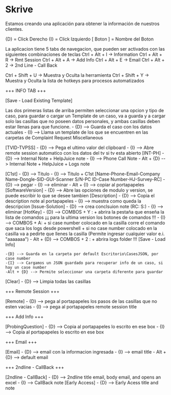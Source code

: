 # Skrive
Estamos creando una aplicación para obtener la información de nuestros clientes.

{D} = Click Derecho 
{I} = Click Izquierdo
[ Boton ] = Nombre del Boton



La aplicacion tiene 5 tabs de navegacion, que pueden ser activados con las siguientes combinaciones de teclas 
Ctrl + Alt + I -> Information
Ctrl + Alt + R -> Rmt Session
Ctrl + Alt + A -> Add Info
Ctrl + Alt + E -> Email
Ctrl + Alt + 2 -> 2nd Line - Call Back


Ctrl + Shift + U -> Muestra y Oculta la herramienta
Ctrl + Shift + Y -> Muestra y Oculta la lista de hotkeys para procesos automatizados

+++ INFO TAB +++

[Save - Load Existing Template]

Las dos primeras listas de arriba permiten seleccionar una opcion y tipo de caso, para guardar o cargar un Template de un caso, va a guarda y a cargar solo las casillas que no poseen datos personales, y ambas casillas deben estar llenas para que funcione.
    - {D} --> Guarda el caso con los datos actuales
    - {I} --> Llama un template de los que se encuentren en las carpetas de Complaint Request Miscellaneous


[TVID-TVPSS]
    - {D} --> Pega el ultimo valor del clipboard
    - {I} --> Abre remote session automatico con los datos del tv si tv esta abierto
[INT-PH] 
    - {D} --> Internal Note + HelpJuice note 
    - {I} --> Phone Call Note 
    - Alt + {D} --> Internal Note + HelpJuice + Logs note

[C1st]
    - {D} --> Titulo
    - {I} --> Titulo + C1st 
[Name-Phone-Email-Company Name-Dongle-SID-GUI-Scanner S/N-PC ID-Case Number-HJ-Survey-RC]
    - {D} -->  pegar
    - {I} -->  eliminar
    - Alt + {I} --> copiar al portapapeles 
[SoftwareVersion]
    - {D} -->  Abre las opciones de modulo y version, se puede escribir lo que se desee tambien
[Description]
    - {D} -->  Copia el description note al portapapeles
    - {I} --> muestra como queda la descripcion 
[Issue-Solution]
    - {D} -->  crea conclsuion note (RC: S:)
    - {I} --> eliminar
[HotKey]
    - {D} --> COMBOS + Y :
        + abrira la pestaña que enseña la lista de comandos ¡¡¡ para la ultima version los botones de comandos !!!
    - {I} --> COMBOS + A:
        + si case number colocado en la casilla corre el comando que saca los logs desde powershell
        + si no case number colocado en la casilla va a pedirte que llenes la casilla (Permite ingresar cualquier valor e.i. "aaaaaaa")
    - Alt + {D} --> COMBOS + 2 :
        + abrira logs folder !!!
[Save - Load Info]

    -{D} --> Guarda en la carpeta por default Escritorio\CasesJSON, por case number
    -{I} --> Cargamos un JSON guardado para recuperar info de un caso, si hay un case number 
    -Alt + {D} --> Permite seleccionar una carpeta diferente para guardar

[Clear]
    - {D} -->  Limpia todas las casillas


+++ Remote Session +++

[Remote]
    - {D} --> pega al portapapeles los pasos de las casillas que no esten vacias
    - {I} --> pega al portapapeles remote session title


+++ Add Info +++

[ProbingQuestion]
    - {D} --> Copia al portapapeles lo escrito en ese box
    - {I} --> Copia al portapapeles lo escrito en ese box


+++ Email +++

[Email]
    - {D} --> email con la informacion ingresada 
    - {I} --> email title
    - Alt + {D} --> default email

+++ 2ndline - CallBack +++

[2ndline - CallBack]
    - {D} --> 2ndline title email, body email, and opens an excel 
    - {I} --> CallBack note 
[Early Access]
    - {D} --> Early Acess title and note


    










